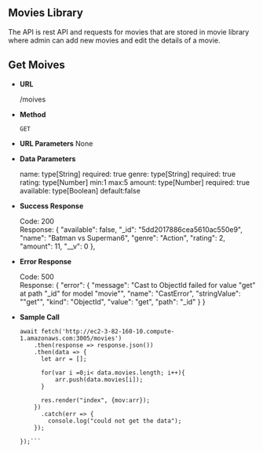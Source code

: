 **Movies Library**
----
The API is rest API and requests for movies that are stored in movie library where admin can add new movies and edit the details of a movie.

**Get Moives**
----
* **URL** 

  /moives

* **Method** 

  `GET`

* **URL Parameters** 
None

* **Data Parameters** 

  name: 
    type[String]
    required: true
  genre: 
    type[String]
    required: true
  rating:
    type[Number]
    min:1
    max:5
  amount:
    type[Number]
    required: true
  available:
    type[Boolean]
    default:false

* **Success Response** 

  Code: 200 <br />
  Response: {
            "available": false,
            "_id": "5dd2017886cea5610ac550e9",
            "name": "Batman vs Superman6",
            "genre": "Action",
            "rating": 2,
            "amount": 11,
            "__v": 0
  },
  
* **Error Response**

  Code: 500 <br />
  Response: {
    "error": {
        "message": "Cast to ObjectId failed for value \"get\" at path \"_id\" for model \"movie\"",
        "name": "CastError",
        "stringValue": "\"get\"",
        "kind": "ObjectId",
        "value": "get",
        "path": "_id"
    }
}

* **Sample Call**

   ```app.get("/movies", async(req, res)=>{
   await fetch('http://ec2-3-82-160-10.compute-1.amazonaws.com:3005/movies')
       .then(response => response.json())
       .then(data => {
         let arr = [];

         for(var i =0;i< data.movies.length; i++){
             arr.push(data.movies[i]);
         }

         res.render("index", {mov:arr});
       })    
         .catch(err => {
           console.log("could not get the data");
       });
    
  });```
